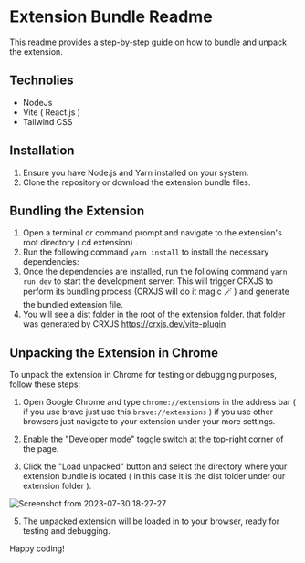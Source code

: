 # Extension Bundle Readme

This readme provides a step-by-step guide on how to bundle and unpack the extension.

## Technolies

- NodeJs
- Vite ( React.js )
- Tailwind CSS

## Installation

1. Ensure you have Node.js and Yarn installed on your system.
2. Clone the repository or download the extension bundle files.

## Bundling the Extension

1. Open a terminal or command prompt and navigate to the extension's root directory ( cd extension) .
2. Run the following command ``` yarn install ``` to install the necessary dependencies:
3. Once the dependencies are installed, run the following command ``` yarn run dev ``` to start the development server:
   This will trigger CRXJS to perform its bundling process (CRXJS will do it magic  🪄 ) and generate the bundled extension file.
4. You will see a dist folder in the root of the extension folder. that folder was generated by CRXJS https://crxjs.dev/vite-plugin

## Unpacking the Extension in Chrome

To unpack the extension in Chrome for testing or debugging purposes, follow these steps:

1. Open Google Chrome and type `chrome://extensions` in the address bar ( if you use brave just use this `brave://extensions` ) if you use other browsers just navigate to your extension under your more settings.
2. Enable the "Developer mode" toggle switch at the top-right corner of the page.

3. Click the "Load unpacked" button and select the directory where your extension bundle is located ( in this case it is the dist folder under our extension folder ).

   
![Screenshot from 2023-07-30 18-27-27](https://github.com/yhoungdev/linkbolt/assets/54102389/d3243a2a-38a5-4e48-b77f-ef4611fb72e6)
   
5. The unpacked extension will be loaded in to your browser, ready for testing and debugging.

Happy coding!
